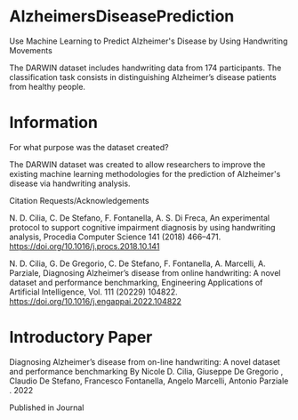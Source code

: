 # AlzheimersDiseasePrediction
Use Machine Learning to Predict Alzheimer's Disease by Using Handwriting Movements

The DARWIN dataset includes handwriting data from 174 participants. The classification task consists in distinguishing Alzheimer’s disease patients from healthy people.

# Information
For what purpose was the dataset created?

The DARWIN dataset was created to allow researchers to improve the existing machine learning methodologies for the prediction of Alzheimer's disease via handwriting analysis.

Citation Requests/Acknowledgements

N. D. Cilia, C. De Stefano, F. Fontanella, A. S. Di Freca, An experimental protocol to support cognitive impairment diagnosis by using handwriting analysis, Procedia Computer Science 141 (2018) 466–471. https://doi.org/10.1016/j.procs.2018.10.141

N. D. Cilia, G. De Gregorio, C. De Stefano, F. Fontanella, A. Marcelli, A. Parziale, Diagnosing Alzheimer’s disease from online handwriting: A novel dataset and performance benchmarking, Engineering Applications of Artificial Intelligence, Vol. 111 (20229) 104822. https://doi.org/10.1016/j.engappai.2022.104822


# Introductory Paper
Diagnosing Alzheimer’s disease from on-line handwriting: A novel dataset and performance benchmarking
By Nicole D. Cilia, Giuseppe De Gregorio , Claudio De Stefano, Francesco Fontanella, Angelo Marcelli, Antonio Parziale . 2022

Published in Journal
